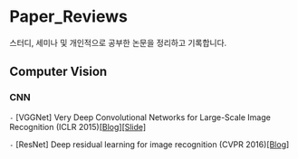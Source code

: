 # Paper_Reviews
스터디, 세미나 및 개인적으로 공부한 논문을 정리하고 기록합니다.


## Computer Vision
### CNN

`-` [VGGNet] Very Deep Convolutional Networks for Large-Scale Image Recognition (ICLR 2015)[[Blog]](https://ksko0424.tistory.com/23)[[Slide]](https://drive.google.com/file/d/1-WnVJWXNxIXzJcWLRnvN8mDDcbL07lb1/view?usp=sharing)

`-` [ResNet] Deep residual learning for image recognition (CVPR 2016)[[Blog]](https://ksko0424.tistory.com/24)
